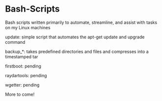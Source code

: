 Bash-Scripts
============

Bash scripts written primarily to automate, streamline, and assist with tasks on my Linux machines

update:
simple script that automates the apt-get update and upgrade command

backup_*:
takes predefined directories and files and compresses into a timestamped tar

firstboot:
pending

raydartools:
pending

wgetter:
pending

More to come!

